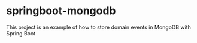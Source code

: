 # springboot-mongodb
This project is an example of how to store domain events in MongoDB with Spring Boot
